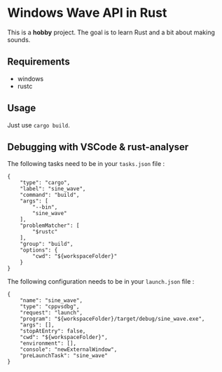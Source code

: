 Windows Wave API in Rust
========================
This is a **hobby** project. The goal is to learn Rust and a bit about making sounds.

Requirements
------------
* windows
* rustc

Usage
-----
Just use `cargo build`.

Debugging with VSCode & rust-analyser
-------------------------------------
The following tasks need to be in your ```tasks.json``` file : 

    {
        "type": "cargo",
        "label": "sine_wave",
        "command": "build",
        "args": [
            "--bin",
            "sine_wave"
        ],
        "problemMatcher": [
            "$rustc"
        ],
        "group": "build",
        "options": {
            "cwd": "${workspaceFolder}"
        }
    }

The following configuration needs to be in your ```launch.json``` file :

    {
        "name": "sine_wave",
        "type": "cppvsdbg",
        "request": "launch",
        "program": "${workspaceFolder}/target/debug/sine_wave.exe",
        "args": [],
        "stopAtEntry": false,
        "cwd": "${workspaceFolder}",
        "environment": [],
        "console": "newExternalWindow",
        "preLaunchTask": "sine_wave"
    }
